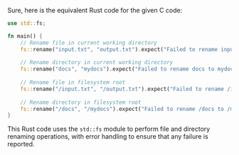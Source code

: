  Sure, here is the equivalent Rust code for the given C code:

```rust
use std::fs;

fn main() {
    // Rename file in current working directory
    fs::rename("input.txt", "output.txt").expect("Failed to rename input.txt to output.txt");
    
    // Rename directory in current working directory
    fs::rename("docs", "mydocs").expect("Failed to rename docs to mydocs");
    
    // Rename file in filesystem root
    fs::rename("/input.txt", "/output.txt").expect("Failed to rename /input.txt to /output.txt");
    
    // Rename directory in filesystem root
    fs::rename("/docs", "/mydocs").expect("Failed to rename /docs to /mydocs");
}
```

This Rust code uses the `std::fs` module to perform file and directory renaming operations, with error handling to ensure that any failure is reported.
